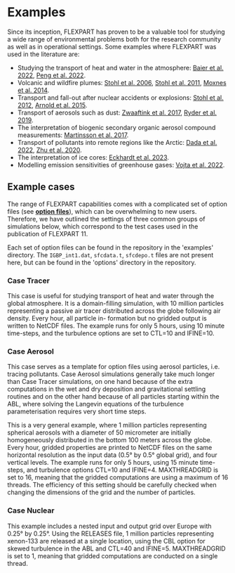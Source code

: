 # Examples

Since its inception, FLEXPART has proven to be a valuable tool for studying a wide range of environmental problems both for the research community as well as in operational settings. Some examples where FLEXPART was used in the literature are: 

- Studying the transport of heat and water in the atmosphere: [Baier et al. 2022](https://doi.org/10.1029/2022GL100906), [Peng et al. 2022](https://doi.org/10.1175/JCLI-D-21-0289.1).
- Volcanic and wildfire plumes: [Stohl et al. 2006](https://doi.org/10.1029/2006JD007216), [Stohl et al. 2011](https://doi.org/10.5194/acpd-11-5541-2011), [Moxnes et al. 2014](https://doi.org/10.1002/2013JD021129).
- Transport and fall-out after nuclear accidents or explosions: [Stohl et al. 2012](https://doi.org/10.5194/acp-12-2313-2012), [Arnold et al. 2015](https://doi.org/10.1016/j.jenvrad.2014.02.013).
- Transport of aerosols such as dust: [Zwaaftink et al. 2017](https://doi.org/10.5194/acp-17-10865-2017), [Ryder et al. 2019](https://doi.org/10.5194/acp-19-15353-2019).
- The interpretation of biogenic secondary organic aerosol compound measurements: [Martinsson et al. 2017](https://doi.org/10.5194/acp-17-11025-2017).
- Transport of pollutants into remote regions like the Arctic: [Dada et al. 2022](https://doi.org/10.1038/s41467-022-32872-2), [Zhu et al. 2020](https://doi.org/10.5194/acp-20-1641-2020).
- The interpretation of ice cores: [Eckhardt et al. 2023](https://doi.org/10.1038/s41467-022-35660-0).
- Modelling emission sensitivities of greenhouse gases: [Vojta et al. 2022](https://doi.org/10.5194/gmd-15-8295-2022).

## <a name="cases"></a>Example cases
The range of FLEXPART capabilities comes with a complicated set of option files (see [**option files**](configuration.md#options)), which can be overwhelming to new users. Therefore, we have outlined the settings of three common groups of simulations below, which correspond to the test cases used in the publication of FLEXPART 11.

Each set of option files can be found in the repository in the 'examples' directory. The `IGBP_int1.dat`, `sfcdata.t`, `sfcdepo.t` files are not present here, but can be found in the 'options' directory in the repository.

### Case Tracer
This case is useful for studying transport of heat and water through the global atmosphere. It is a domain-filling simulation, with 10 million particles representing a passive air tracer distributed across the globe following air density. Every hour, all particle in-
formation but no gridded output is written to NetCDF files. The example runs for only 5 hours, using 10 minute time-steps, and the turbulence options are set to CTL=10 and IFINE=10.

### Case Aerosol
This case serves as a template for option files using aerosol particles, i.e. tracing pollutants. Case Aerosol simulations generally take much longer than Case Tracer simulations, on one hand because of the extra computations in the wet and dry deposition and gravitational settling routines and on the other hand because of all particles starting within the ABL, where solving the Langevin equations of the turbulence parameterisation requires very short time steps. 

This is a very general example, where 1 million particles representing spherical aerosols with a diameter of 50 micrometer are initially homogeneously distributed in the bottom 100 meters across the globe. Every hour, gridded properties are printed to NetCDF files on the same horizontal resolution as the input data (0.5° by 0.5° global grid), and four vertical levels. The example runs for only 5 hours, using 15 minute time-steps, and turbulence options CTL=10 and IFINE=4. 
MAXTHREADGRID is set to 16, meaning that the gridded computations are using a maximum of 16 threads. The efficiency of this setting should be carefully checked when changing the dimensions of the grid and the number of particles.

### Case Nuclear
This example includes a nested input and output grid over Europe with 0.25° by 0.25°. Using the RELEASES file, 1 million particles representing xenon-133 are released at a single location, using the CBL option for skewed turbulence in the ABL and CTL=40 and IFINE=5. MAXTHREADGRID is set to 1, meaning that gridded computations are conducted on a single thread.